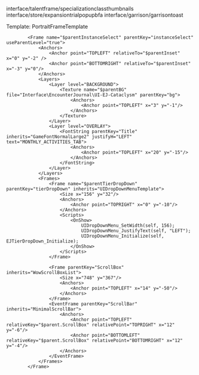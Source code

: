 interface/talentframe/specializationclassthumbnails
interface/store/expansiontrialpopupbfa
interface/garrison/garrisontoast

<Button name="EncounterInstanceButtonTemplate" hidden="true" virtual="true">
		<Size x="174" y="96"/>
		<Layers>
			<Layer level="BACKGROUND">
				<Texture name="$parentbgImage" parentKey="bgImage">
					<Anchors>
						<Anchor point="TOPLEFT" x="0" y="0"/>
						<Anchor point="BOTTOMRIGHT" x="0" y="0"/>
					</Anchors>
					<TexCoords left="0" right="0.68359375" top="0" bottom="0.7421875"/>
				</Texture>
			</Layer>
			<Layer level="OVERLAY">
				<Texture name="$parentHeroicIcon" file="Interface\EncounterJournal\UI-EJ-HeroicTextIcon" parentKey="heroicIcon" hidden="true">
					<Anchors>
						<Anchor point="BOTTOMRIGHT" x="-7" y="7"/>
					</Anchors>
				</Texture>
				<FontString name="$parentName" inherits="QuestTitleFontBlackShadow" parentKey="name">
					<Size x="150" y="0"/>
					<Anchors>
						<Anchor point="TOP" x="0" y="-15"/>
					</Anchors>
				</FontString>
				<FontString name="$parentRange" inherits="GameFontNormal" justifyH="LEFT" parentKey="range" text="82-83" hidden="true">
					<Size x="100" y="12"/>
					<Anchors>
						<Anchor point="BOTTOMLEFT" x="7" y="7"/>
					</Anchors>
				</FontString>
			</Layer>
		</Layers>
		<NormalTexture inherits="UI-EJ-DungeonButton-Up">
		</NormalTexture>
		<PushedTexture inherits="UI-EJ-DungeonButton-Down">
		</PushedTexture>
		<HighlightTexture inherits="UI-EJ-DungeonButton-Highlight">
		<Frames>
			<Button parentKey="ModifiedInstanceIcon" hidden="true" mixin="ModifiedInstanceIconMixin">
				<Anchors>
					<Anchor point="TOPRIGHT" x="8" y="6"/>
				</Anchors>
				<Layers>
					<Layer level="BORDER">
						<Texture parentKey="Icon"/>
					</Layer>
				</Layers>
				<Scripts>
					<OnEnter method="OnEnter"/>
					<OnLeave method="OnLeave"/>
				</Scripts>
			</Button>
		</Frames>
	</Button>


Template: PortraitFrameTemplate

			<Frame name="$parentInstanceSelect" parentKey="instanceSelect" useParentLevel="true">
				<Anchors>
					<Anchor point="TOPLEFT" relativeTo="$parentInset" x="0" y="-2" />
					<Anchor point="BOTTOMRIGHT" relativeTo="$parentInset" x="-3" y="0"/>
				</Anchors>
				<Layers>
					<Layer level="BACKGROUND">
						<Texture name="$parentBG" file="Interface\EncounterJournal\UI-EJ-Cataclysm" parentKey="bg">
							<Anchors>
								<Anchor point="TOPLEFT" x="3" y="-1"/>
							</Anchors>
						</Texture>
					</Layer>
					<Layer level="OVERLAY">
						<FontString parentKey="Title" inherits="GameFontNormalLarge2" justifyH="LEFT" text="MONTHLY_ACTIVITIES_TAB">
							<Anchors>
								<Anchor point="TOPLEFT" x="20" y="-15"/>
							</Anchors>
						</FontString>
					</Layer>
				</Layers>
				<Frames>
					<Frame name="$parentTierDropDown" parentKey="tierDropDown" inherits="UIDropDownMenuTemplate">
						<Size x="156" y="32"/>
						<Anchors>
							<Anchor point="TOPRIGHT" x="0" y="-10"/>
						</Anchors>
						<Scripts>
							<OnShow>
								UIDropDownMenu_SetWidth(self, 156);
								UIDropDownMenu_JustifyText(self, "LEFT");
								UIDropDownMenu_Initialize(self, EJTierDropDown_Initialize);
							</OnShow>
						</Scripts>
					</Frame>

					<Frame parentKey="ScrollBox" inherits="WowScrollBoxList">
						<Size x="748" y="367"/>
						<Anchors>
							<Anchor point="TOPLEFT" x="14" y="-50"/>
						</Anchors>
					</Frame>
					<EventFrame parentKey="ScrollBar" inherits="MinimalScrollBar">
						<Anchors>
							<Anchor point="TOPLEFT" relativeKey="$parent.ScrollBox" relativePoint="TOPRIGHT" x="12" y="-6"/>
							<Anchor point="BOTTOMLEFT" relativeKey="$parent.ScrollBox" relativePoint="BOTTOMRIGHT" x="12" y="-4"/>
						</Anchors>
					</EventFrame>
				</Frames>
			</Frame>


